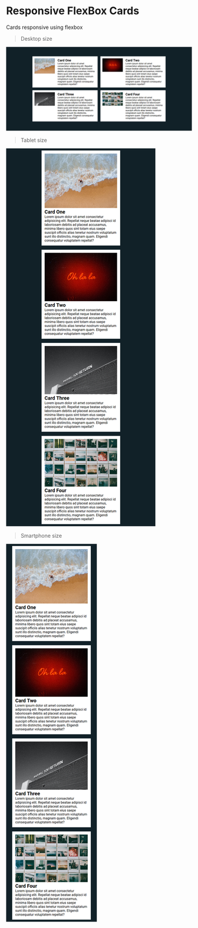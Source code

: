 # Responsive FlexBox Cards

Cards responsive using flexbox

> Desktop size

![Desktop Size](prints/desktopsize.png)

> Tablet size

![Tablet](prints/tabletsize.png)

> Smartphone size

![Smartphone size](prints/smartphonesize.png)